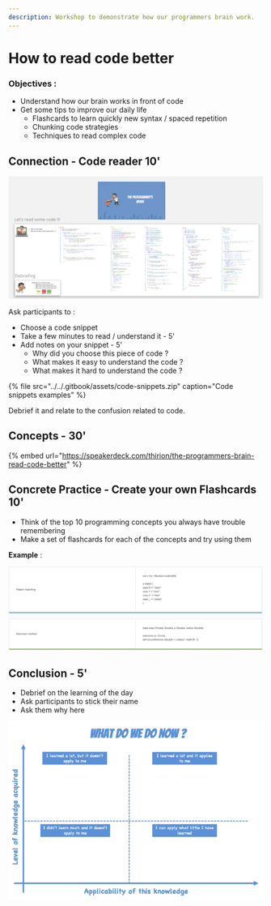 ```yaml
---
description: Workshop to demonstrate how our programmers brain work.
---
```


# How to read code better

### Objectives :

* Understand how our brain works in front of code
* Get some tips to improve our daily life
  * Flashcards to learn quickly new syntax / spaced repetition
  * Chunking code strategies
  * Techniques to read complex code

## Connection - Code reader 10'

![](../../.gitbook/assets/image%20%28685%29.png)

Ask participants to :

* Choose a code snippet
* Take a few minutes to read / understand it - 5'
* Add notes on your snippet - 5' 
  * Why did you choose this piece of code ?
  * What makes it easy to understand the code ?
  * What makes it hard to understand the code ?

{% file src="../../.gitbook/assets/code-snippets.zip" caption="Code snippets examples" %}

Debrief it and relate to the confusion related to code.

## Concepts - 30'



{% embed url="https://speakerdeck.com/thirion/the-programmers-brain-read-code-better" %}

## Concrete Practice -  Create your own Flashcards 10'

* Think of the top 10 programming concepts you always have trouble remembering
* Make a set of flashcards for each of the concepts and try using them

**Example** :

![](../../.gitbook/assets/image%20%28686%29.png)

## Conclusion - 5'

* Debrief on the learning of the day
* Ask participants to stick their name
* Ask them why here

![](../../.gitbook/assets/image%20%28684%29.png)

